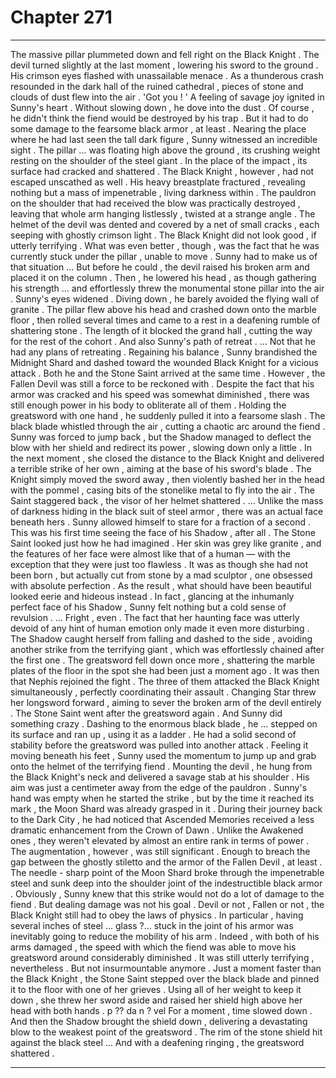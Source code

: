 
# Chapter 271


---

The massive pillar plummeted down and fell right on the Black Knight . The devil turned slightly at the last moment , lowering his sword to the ground . His crimson eyes flashed with unassailable menace .
As a thunderous crash resounded in the dark hall of the ruined cathedral , pieces of stone and clouds of dust flew into the air .
'Got you ! '
A feeling of savage joy ignited in Sunny's heart . Without slowing down , he dove into the dust .
Of course , he didn't think the fiend would be destroyed by his trap . But it had to do some damage to the fearsome black armor , at least .
Nearing the place where he had last seen the tall dark figure , Sunny witnessed an incredible sight . The pillar ... was floating high above the ground , its crushing weight resting on the shoulder of the steel giant . In the place of the impact , its surface had cracked and shattered .
The Black Knight , however , had not escaped unscathed as well .
His heavy breastplate fractured , revealing nothing but a mass of impenetrable , living darkness within . The pauldron on the shoulder that had received the blow was practically destroyed , leaving that whole arm hanging listlessly , twisted at a strange angle .
The helmet of the devil was dented and covered by a net of small cracks , each seeping with ghostly crimson light .
The Black Knight did not look good , if utterly terrifying .
What was even better , though , was the fact that he was currently stuck under the pillar , unable to move .
Sunny had to make us of that situation …
But before he could , the devil raised his broken arm and placed it on the column . Then , he lowered his head , as though gathering his strength … and effortlessly threw the monumental stone pillar into the air .
Sunny's eyes widened .
Diving down , he barely avoided the flying wall of granite . The pillar flew above his head and crashed down onto the marble floor , then rolled several times and came to a rest in a deafening rumble of shattering stone . The length of it blocked the grand hall , cutting the way for the rest of the cohort .
And also Sunny's path of retreat .
… Not that he had any plans of retreating .
Regaining his balance , Sunny brandished the Midnight Shard and dashed toward the wounded Black Knight for a vicious attack .
Both he and the Stone Saint arrived at the same time .
However , the Fallen Devil was still a force to be reckoned with . Despite the fact that his armor was cracked and his speed was somewhat diminished , there was still enough power in his body to obliterate all of them .
Holding the greatsword with one hand , he suddenly pulled it into a fearsome slash . The black blade whistled through the air , cutting a chaotic arc around the fiend .
Sunny was forced to jump back , but the Shadow managed to deflect the blow with her shield and redirect its power , slowing down only a little .
In the next moment , she closed the distance to the Black Knight and delivered a terrible strike of her own , aiming at the base of his sword's blade .
The Knight simply moved the sword away , then violently bashed her in the head with the pommel , casing bits of the stonelike metal to fly into the air .
The Saint staggered back , the visor of her helmet shattered .
… Unlike the mass of darkness hiding in the black suit of steel armor , there was an actual face beneath hers .
Sunny allowed himself to stare for a fraction of a second . This was his first time seeing the face of his Shadow , after all .
The Stone Saint looked just how he had imagined . Her skin was grey like granite , and the features of her face were almost like that of a human — with the exception that they were just too flawless . It was as though she had not been born , but actually cut from stone by a mad sculptor , one obsessed with absolute perfection .
As the result , what should have been beautiful looked eerie and hideous instead . In fact , glancing at the inhumanly perfect face of his Shadow , Sunny felt nothing but a cold sense of revulsion .
… Fright , even .
The fact that her haunting face was utterly devoid of any hint of human emotion only made it even more disturbing .
The Shadow caught herself from falling and dashed to the side , avoiding another strike from the terrifying giant , which was effortlessly chained after the first one . The greatsword fell down once more , shattering the marble plates of the floor in the spot she had been just a moment ago .
It was then that Nephis rejoined the fight .
The three of them attacked the Black Knight simultaneously , perfectly coordinating their assault . Changing Star threw her longsword forward , aiming to sever the broken arm of the devil entirely .
The Stone Saint went after the greatsword again .
And Sunny did something crazy .
Dashing to the enormous black blade , he … stepped on its surface and ran up , using it as a ladder . He had a solid second of stability before the greatsword was pulled into another attack . Feeling it moving beneath his feet , Sunny used the momentum to jump up and grab onto the helmet of the terrifying fiend .
Mounting the devil , he hung from the Black Knight's neck and delivered a savage stab at his shoulder . His aim was just a centimeter away from the edge of the pauldron .
Sunny's hand was empty when he started the strike , but by the time it reached its mark , the Moon Shard was already grasped in it .
During their journey back to the Dark City , he had noticed that Ascended Memories received a less dramatic enhancement from the Crown of Dawn . Unlike the Awakened ones , they weren't elevated by almost an entire rank in terms of power . The augmentation , however , was still significant .
Enough to breach the gap between the ghostly stiletto and the armor of the Fallen Devil , at least .
The needle - sharp point of the Moon Shard broke through the impenetrable steel and sunk deep into the shoulder joint of the indestructible black armor .
Obviously , Sunny knew that this strike would not do a lot of damage to the fiend . But dealing damage was not his goal .
Devil or not , Fallen or not , the Black Knight still had to obey the laws of physics . In particular , having several inches of steel … glass ?... stuck in the joint of his armor was inevitably going to reduce the mobility of his arm .
Indeed , with both of his arms damaged , the speed with which the fiend was able to move his greatsword around considerably diminished . It was still utterly terrifying , nevertheless .
But not insurmountable anymore .
Just a moment faster than the Black Knight , the Stone Saint stepped over the black blade and pinned it to the floor with one of her grieves . Using all of her weight to keep it down , she threw her sword aside and raised her shield high above her head with both hands .
p ?? da n ? vel For a moment , time slowed down .
And then the Shadow brought the shield down , delivering a devastating blow to the weakest point of the greatsword .
The rim of the stone shield hit against the black steel …
And with a deafening ringing , the greatsword shattered .

---

